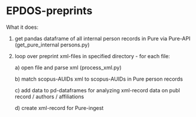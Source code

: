 # EPDOS-preprints
What it does:

1) get pandas dataframe of all internal person records in Pure via Pure-API (get_pure_internal persons.py)

2) loop over preprint xml-files in specified directory - for each file:
   
   a) open file and parse xml (process_xml.py)
   
   b) match scopus-AUIDs xml to scopus-AUIDs in Pure person records
   
   c) add data to pd-dataframes for analyzing xml-record data on publ record / authors / affiliations
   
   d) create xml-record for Pure-ingest 


